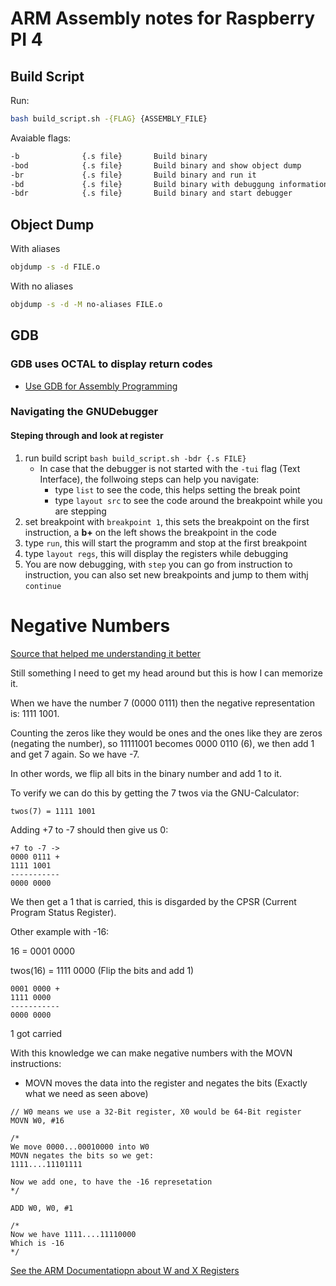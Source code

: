 # ARM Assembly notes for Raspberry PI 4

## Build Script

Run: 
```bash
bash build_script.sh -{FLAG} {ASSEMBLY_FILE}
```

Avaiable flags:
```bash
-b              {.s file}       Build binary                                             
-bod            {.s file}       Build binary and show object dump                        
-br             {.s file}       Build binary and run it                                  
-bd             {.s file}       Build binary with debuggung information                  
-bdr            {.s file}       Build binary and start debugger  
```

## Object Dump
With aliases
```bash
objdump -s -d FILE.o
```

With no aliases
```bash
objdump -s -d -M no-aliases FILE.o
```

## GDB

### GDB uses OCTAL to display return codes

- [Use GDB for Assembly Programming](https://jacobmossberg.se/posts/2017/01/17/use-gdb-on-arm-assembly-program.html)

### Navigating the GNUDebugger
#### Steping through and look at register
1. run build script ```bash build_script.sh -bdr {.s FILE}```
	- In case that the debugger is not started with the ```-tui``` flag (Text Interface), the follwoing steps can help you navigate:
		- type ```list``` to see the code, this helps setting the break point
		- type ```layout src``` to see the code around the breakpoint while you are stepping
2. set breakpoint with ```breakpoint 1```, this sets the breakpoint on the first instruction, a <b>b+</b> on the left shows the breakpoint in the code
5. type ```run```, this will start the programm and stop at the first breakpoint
6. type ```layout regs```, this will display the registers while debugging
7. You are now debugging, with ```step``` you can go from instruction to instruction, you can also set new breakpoints and jump to them withj ```continue``` 

# Negative Numbers

[Source that helped me understanding it better](https://armasm.com/docs/bit-operations/signed-numbers/)

Still something I need to get my head around but this is how I can memorize it.

When we have the number 7 (0000 0111) then the negative representation is: 1111 1001.

Counting the zeros like they would be ones and the ones like they are zeros (negating the number), so 11111001 becomes 0000 0110 (6), we then add 1 and get 7 again. So we have -7. 

In other words, we flip all bits in the binary number and add 1 to it.

To verify we can do this by getting the 7 twos via the GNU-Calculator:

```
twos(7) = 1111 1001
```

Adding +7 to -7 should then give us 0:
```
+7 to -7 -> 
0000 0111 +
1111 1001
-----------
0000 0000
```

We then get a 1 that is carried, this is disgarded by the CPSR (Current Program Status Register).


Other example with -16:

16 = 0001 0000 

twos(16) = 1111 0000 (Flip the bits and add 1)

```
0001 0000 +
1111 0000 
-----------
0000 0000
```

1 got carried


With this knowledge we can make negative numbers with the MOVN instructions:

- MOVN moves the data into the register and negates the bits (Exactly what we need as seen above)

```assembly
// W0 means we use a 32-Bit register, X0 would be 64-Bit register
MOVN W0, #16 

/*
We move 0000...00010000 into W0
MOVN negates the bits so we get:
1111....11101111

Now we add one, to have the -16 represetation
*/

ADD W0, W0, #1

/*
Now we have 1111....11110000
Which is -16
*/
```

[See the ARM Documentatiopn about W and X Registers](https://developer.arm.com/documentation/102374/0101/Registers-in-AArch64---general-purpose-registers)

